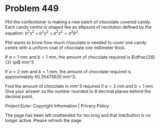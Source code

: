 #   Problem 449

   Phil the confectioner is making a new batch of chocolate covered candy.
   Each candy centre is shaped like an ellipsoid of revolution defined by the
   equation: $b^2 x^2 + b^2 y^2 + a^2 z^2 = a^2 b^2$.

   Phil wants to know how much chocolate is needed to cover one candy centre
   with a uniform coat of chocolate one millimeter thick.

   If $a = 1$ mm and $b = 1$ mm, the amount of chocolate required is
   $\dfrac{28}{3} \pi$ mm^3

   If $a = 2$ mm and $b = 1$ mm, the amount of chocolate required is
   approximately 60.35475635 mm^3.

   Find the amount of chocolate in mm^3 required if $a = 3$ mm and $b =1$ mm.
   Give your answer as the number rounded to 8 decimal places behind the
   decimal point.

   Project Euler: Copyright Information | Privacy Policy

   The page has been left unattended for too long and that link/button is no
   longer active. Please refresh the page.
